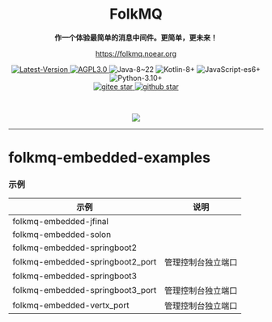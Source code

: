 <h1 align="center" style="text-align:center;">
  FolkMQ
</h1>
<p align="center">
	<strong>作一个体验最简单的消息中间件。更简单，更未来！</strong>
</p>

<p align="center">
	<a href="https://folkmq.noear.org/">https://folkmq.noear.org</a>
</p>


<p align="center">
    <a target="_blank" href="https://search.maven.org/artifact/org.noear/folkmq">
        <img src="https://img.shields.io/maven-central/v/org.noear/folkmq.svg?label=Latest-Version" alt="Latest-Version" />
    </a>
    <a target="_blank" href="LICENSE">
		<img src="https://img.shields.io/:license-AGPL3.0-blue.svg" alt="AGPL3.0" />
	</a>
    <a>
		<img src="https://img.shields.io/badge/Java-8~22-green.svg" alt="Java-8~22" />
	</a>
    <a>
		<img src="https://img.shields.io/badge/Kotlin-8+-green.svg" alt="Kotlin-8+" />
	</a>
    <a>
		<img src="https://img.shields.io/badge/JavaScript-es6+-green.svg" alt="JavaScript-es6+" />
	</a>
    <a>
		<img src="https://img.shields.io/badge/Python-3.10+-green.svg" alt="Python-3.10+" />
	</a>
    <br />
    <a target="_blank" href='https://gitee.com/noear/folkmq/stargazers'>
        <img src='https://gitee.com/noear/folkmq/badge/star.svg' alt='gitee star'/>
    </a>
    <a target="_blank" href='https://github.com/noear/folkmq/stargazers'>
        <img src="https://img.shields.io/github/stars/noear/folkmq.svg?logo=github" alt="github star"/>
    </a>
</p>

<br/>
<p align="center">
	<a href="https://jq.qq.com/?_wv=1027&k=kjB5JNiC">
	<img src="https://img.shields.io/badge/QQ交流群-870505482-orange"/></a>
</p>

<hr />



# folkmq-embedded-examples


### 示例


| 示例                               | 说明        |
|----------------------------------|-----------|
| folkmq-embedded-jfinal           |           |
| folkmq-embedded-solon            |           |
| folkmq-embedded-springboot2      |           |
| folkmq-embedded-springboot2_port | 管理控制台独立端口 |
| folkmq-embedded-springboot3      |           |
| folkmq-embedded-springboot3_port | 管理控制台独立端口      |
| folkmq-embedded-vertx_port       | 管理控制台独立端口      |



